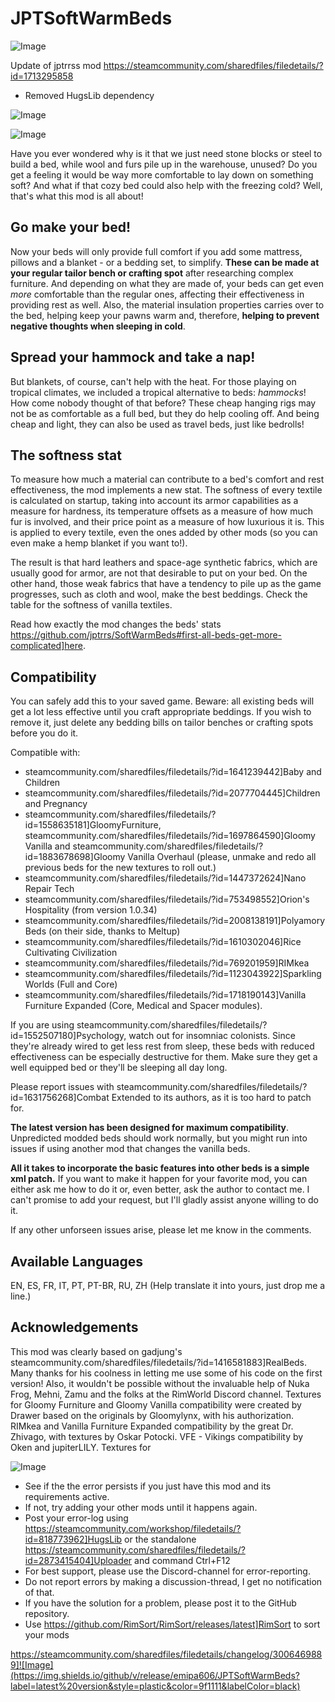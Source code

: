 # JPTSoftWarmBeds

![Image](https://i.imgur.com/buuPQel.png)

Update of jptrrss mod https://steamcommunity.com/sharedfiles/filedetails/?id=1713295858

- Removed HugsLib dependency

![Image](https://i.imgur.com/pufA0kM.png)

	
![Image](https://i.imgur.com/Z4GOv8H.png)


Have you ever wondered why is it that we just need stone blocks or steel to build a bed, while wool and furs pile up in the warehouse, unused? Do you get a feeling it would be way more comfortable to lay down on something soft? And what if that cozy bed could also help with the freezing cold? Well, that's what this mod is all about!

## Go **make your bed**!

Now your beds will only provide full comfort if you add some mattress, pillows and a blanket - or a bedding set, to simplify. **These can be made at your regular tailor bench or crafting spot** after researching complex furniture. And depending on what they are made of, your beds can get even *more* comfortable than the regular ones, affecting their effectiveness in providing rest as well. Also, the material insulation properties carries over to the bed, helping keep your pawns warm and, therefore, **helping to prevent negative thoughts when sleeping in cold**.

## Spread your **hammock** and take a nap!

But blankets, of course, can't help with the heat. For those playing on tropical climates, we included a tropical alternative to beds: *hammocks*! How come nobody thought of that before? These cheap hanging rigs may not be as comfortable as a full bed, but they do help cooling off. And being cheap and light, they can also be used as travel beds, just like bedrolls!

## The **softness** stat

To measure how much a material can contribute to a bed's comfort and rest effectiveness, the mod implements a new stat. The softness of every textile is calculated on startup, taking into account its armor capabilities as a measure for hardness, its temperature offsets as a measure of how much fur is involved, and their price point as a measure of how luxurious it is. This is applied to every textile, even the ones added by other mods (so you can even make a hemp blanket if you want to!).

The result is that hard leathers and space-age synthetic fabrics, which are usually good for armor, are not that desirable to put on your bed. On the other hand, those weak fabrics that have a tendency to pile up as the game progresses, such as cloth and wool, make the best beddings. Check the table for the softness of vanilla textiles.

Read how exactly the mod changes the beds' stats https://github.com/jptrrs/SoftWarmBeds#first-all-beds-get-more-complicated]here.


## Compatibility

You can safely add this to your saved game. Beware: all existing beds will get a lot less effective until you craft appropriate beddings. If you wish to remove it, just delete any bedding bills on tailor benches or crafting spots before you do it.

Compatible with:


- steamcommunity.com/sharedfiles/filedetails/?id=1641239442]Baby and Children
- steamcommunity.com/sharedfiles/filedetails/?id=2077704445]Children and Pregnancy
- steamcommunity.com/sharedfiles/filedetails/?id=1558635181]GloomyFurniture, steamcommunity.com/sharedfiles/filedetails/?id=1697864590]Gloomy Vanilla and steamcommunity.com/sharedfiles/filedetails/?id=1883678698]Gloomy Vanilla Overhaul (please, unmake and redo all previous beds for the new textures to roll out.)
- steamcommunity.com/sharedfiles/filedetails/?id=1447372624]Nano Repair Tech
- steamcommunity.com/sharedfiles/filedetails/?id=753498552]Orion's Hospitality (from version 1.0.34)
- steamcommunity.com/sharedfiles/filedetails/?id=2008138191]Polyamory Beds (on their side, thanks to Meltup)
- steamcommunity.com/sharedfiles/filedetails/?id=1610302046]Rice Cultivating Civilization
- steamcommunity.com/sharedfiles/filedetails/?id=769201959]RIMkea 
- steamcommunity.com/sharedfiles/filedetails/?id=1123043922]Sparkling Worlds (Full and Core) 
- steamcommunity.com/sharedfiles/filedetails/?id=1718190143]Vanilla Furniture Expanded (Core, Medical and Spacer modules).



If you are using steamcommunity.com/sharedfiles/filedetails/?id=1552507180]Psychology, watch out for insomniac colonists. Since they're already wired to get less rest from sleep, these beds with reduced effectiveness can be especially destructive for them. Make sure they get a well equipped bed or they'll be sleeping all day long.

Please report issues with steamcommunity.com/sharedfiles/filedetails/?id=1631756268]Combat Extended to its authors, as it is too hard to patch for.

**The latest version has been designed for maximum compatibility**. Unpredicted modded beds should work normally, but you might run into issues if using another mod that changes the vanilla beds.

**All it takes to incorporate the basic features into other beds is a simple xml patch.** If you want to make it happen for your favorite mod, you can either ask me how to do it or, even better, ask the author to contact me. I can't promise to add your request, but I'll gladly assist anyone willing to do it.

If any other unforseen issues arise, please let me know in the comments.

## Available Languages

EN, ES, FR, IT, PT, PT-BR, RU, ZH
(Help translate it into yours, just drop me a line.)

## Acknowledgements

This mod was clearly based on gadjung's steamcommunity.com/sharedfiles/filedetails/?id=1416581883]RealBeds. Many thanks for his coolness in letting me use some of his code on the first version! Also, it wouldn't be possible without the invaluable help of Nuka Frog, Mehni, Zamu and the folks at the RimWorld Discord channel.
Textures for Gloomy Furniture and Gloomy Vanilla compatibility were created by Drawer based on the originals by Gloomylynx, with his authorization. RIMkea and Vanilla Furniture Expanded compatibility by the great Dr. Zhivago, with textures by Oskar Potocki. VFE - Vikings compatibility by Oken and jupiterLILY. Textures for 

![Image](https://i.imgur.com/PwoNOj4.png)



-  See if the the error persists if you just have this mod and its requirements active.
-  If not, try adding your other mods until it happens again.
-  Post your error-log using https://steamcommunity.com/workshop/filedetails/?id=818773962]HugsLib or the standalone https://steamcommunity.com/sharedfiles/filedetails/?id=2873415404]Uploader and command Ctrl+F12
-  For best support, please use the Discord-channel for error-reporting.
-  Do not report errors by making a discussion-thread, I get no notification of that.
-  If you have the solution for a problem, please post it to the GitHub repository.
-  Use https://github.com/RimSort/RimSort/releases/latest]RimSort to sort your mods



https://steamcommunity.com/sharedfiles/filedetails/changelog/3006469889]![Image](https://img.shields.io/github/v/release/emipa606/JPTSoftWarmBeds?label=latest%20version&style=plastic&color=9f1111&labelColor=black)

